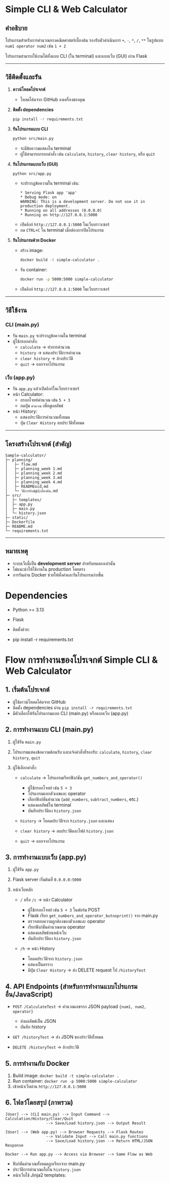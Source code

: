 # Simple CLI & Web Calculator

## คำอธิบาย
โปรแกรมสำหรับการคำนวณทางคณิตศาสตร์เบื้องต้น รองรับตัวดำเนินการ `+`, `-`, `*`, `/`, `**` ในรูปแบบ `num1 operator num2` เช่น `1 + 2`  

โปรแกรมสามารถใช้งานได้ทั้งแบบ CLI (ใน terminal) และแบบเว็บ (GUI) ผ่าน Flask

---

## วิธีติดตั้งและรัน

1. **ดาวน์โหลดโปรเจกต์**
   - โหลดโค้ดจาก GitHub ลงเครื่องของคุณ

2. **ติดตั้ง dependencies**
   ```bash
   pip install -r requirements.txt
   ```

3. **รันโปรแกรมแบบ CLI**
   ```bash
   python src/main.py
   ```
   - จะมีข้อความแสดงใน terminal
   - ผู้ใช้สามารถกรอกคำสั่ง เช่น `calculate`, `history`, `clear history`, หรือ `quit`

4. **รันโปรแกรมแบบเว็บ (GUI)**
   ```bash
   python src/app.py
   ```
   - จะปรากฏข้อความใน terminal เช่น:
     ```
     * Serving Flask app 'app'
     * Debug mode: on
     WARNING: This is a development server. Do not use it in production deployment.
     * Running on all addresses (0.0.0.0)
     * Running on http://127.0.0.1:5000
     ```
   - เปิดลิงก์ `http://127.0.0.1:5000` ในเว็บบราวเซอร์
   - กด `CTRL+C` ใน terminal เมื่อต้องการปิดโปรแกรม

5. **รันโปรแกรมด้วย Docker**
   - สร้าง image:
     ```bash
     docker build -t simple-calculator .
     ```
   - รัน container:
     ```bash
     docker run -p 5000:5000 simple-calculator
     ```
   - เปิดลิงก์ `http://127.0.0.1:5000` ในเว็บบราวเซอร์

---

## วิธีใช้งาน

### CLI (main.py)
- รัน `main.py` จะปรากฏข้อความใน terminal
- ผู้ใช้กรอกคำสั่ง:
  - `calculate` → ทำการคำนวณ
  - `history` → แสดงประวัติการคำนวณ
  - `clear history` → ล้างประวัติ
  - `quit` → ออกจากโปรแกรม

### เว็บ (app.py)
- รัน `app.py` แล้วเปิดลิงก์ในเว็บบราวเซอร์
- หน้า Calculator:
  - กรอกโจทย์คำนวณ เช่น `5 + 3`
  - กดปุ่ม `คำนวณ` เพื่อดูผลลัพธ์
- หน้า History:
  - แสดงประวัติการคำนวณทั้งหมด
  - ปุ่ม `Clear History` ลบประวัติทั้งหมด

---

## โครงสร้างโปรเจกต์ (สำคัญ)
```
Sample-calculator/
├─ planning/
│   ├─ flow.md
│   ├─ planning_week 1.md
│   ├─ planning_week 2.md
│   ├─ planning_week 3.md
│   ├─ planning_week 4.md
│   ├─ READMEoid.md
│   └─ วิธีการยิงapiเบื้องต้น.md
├─ src/
│  ├─ templates/
│  ├─ app.py
│  ├─ main.py
│  └─ history.json
├─ static/
├─ Dockerfile
├─ README.md
└─ requirements.txt
```

---

## หมายเหตุ
- ระบบเว็บนี้เป็น **development server** สำหรับทดลองเท่านั้น
- ไม่แนะนำให้ใช้งานใน production โดยตรง
- การรันผ่าน Docker ช่วยให้ตั้งค่าและรันโปรแกรมง่ายขึ้น

# Dependencies

- Python >= 3.13

- Flask

- ติดตั้งด้วย:

- pip install -r requirements.txt




# Flow การทำงานของโปรเจกต์ Simple CLI & Web Calculator

## 1. เริ่มต้นโปรเจกต์

* ผู้ใช้ดาวน์โหลดโค้ดจาก GitHub
* ติดตั้ง dependencies ผ่าน `pip install -r requirements.txt`
* มีตัวเลือกให้รันโปรแกรมแบบ CLI (main.py) หรือแบบเว็บ (app.py)

## 2. การทำงานแบบ CLI (main.py)

1. ผู้ใช้รัน `main.py`
2. โปรแกรมแสดงข้อความต้อนรับ และแจ้งคำสั่งที่รองรับ: `calculate`, `history`, `clear history`, `quit`
3. ผู้ใช้เลือกคำสั่ง:

   * `calculate` → โปรแกรมเรียกฟังก์ชัน `get_numbers_and_operator()`

     * ผู้ใช้กรอกโจทย์ เช่น `5 + 3`
     * โปรแกรมแยกตัวเลขและ operator
     * เลือกฟังก์ชันคำนวณ (`add_numbers`, `subtract_numbers`, etc.)
     * แสดงผลลัพธ์ใน terminal
     * บันทึกประวัติลง `history.json`
   * `history` → โหลดประวัติจาก `history.json` และแสดง
   * `clear history` → ลบประวัติและไฟล์ `history.json`
   * `quit` → ออกจากโปรแกรม

## 3. การทำงานแบบเว็บ (app.py)

1. ผู้ใช้รัน `app.py`
2. Flask server เริ่มต้นที่ `0.0.0.0:5000`
3. หน้าเว็บหลัก

   * `/` หรือ `/c` → หน้า Calculator

     * ผู้ใช้กรอกโจทย์ เช่น `5 + 3` ในฟอร์ม POST
     * Flask เรียก `get_numbers_and_operator_butnoprint()` จาก main.py
     * ตรวจสอบความถูกต้องของตัวเลขและ operator
     * เรียกฟังก์ชันคำนวณตาม operator
     * แสดงผลลัพธ์บนหน้าเว็บ
     * บันทึกประวัติลง `history.json`
   * `/h` → หน้า History

     * โหลดประวัติจาก `history.json`
     * แสดงเป็นตาราง
     * มีปุ่ม `Clear History` → ส่ง DELETE request ไป `/historyTest`

## 4. API Endpoints (สำหรับการทำงานแบบโปรแกรมอื่น/JavaScript)

* `POST /CalculateTest` → คำนวณเลขจาก JSON payload `{num1, num2, operator}`

  * ส่งผลลัพธ์เป็น JSON
  * บันทึก history
* `GET /historyTest` → ส่ง JSON ของประวัติทั้งหมด
* `DELETE /historyTest` → ล้างประวัติ

## 5. การทำงานกับ Docker

1. Build image: `docker build -t simple-calculator .`
2. Run container: `docker run -p 5000:5000 simple-calculator`
3. เข้าหน้าเว็บผ่าน `http://127.0.0.1:5000`

## 6. โฟลว์โดยสรุป (ภาพรวม)

```
[User] --> (CLI main.py) --> Input Command --> Calculation/History/Clear/Quit
                  --> Save/Load history.json --> Output Result

[User] --> (Web app.py) --> Browser Requests --> Flask Routes
                  --> Validate Input --> Call main.py functions
                  --> Save/Load history.json --> Return HTML/JSON Response

Docker --> Run app.py --> Access via Browser --> Same Flow as Web
```

* ฟังก์ชันคำนวณทั้งหมดถูกเรียกจาก main.py
* ประวัติการคำนวณเก็บใน `history.json`
* หน้าเว็บใช้ Jinja2 templates:


